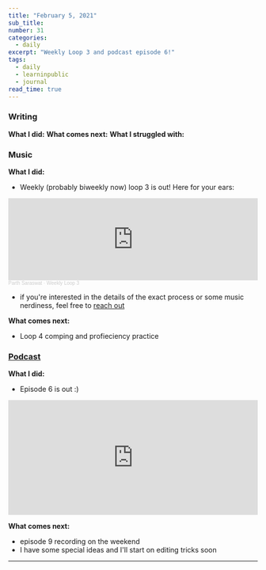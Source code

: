 ```yaml
---
title: "February 5, 2021"
sub_title: 
number: 31
categories:
  - daily
excerpt: "Weekly Loop 3 and podcast episode 6!"
tags:
  - daily
  - learninpublic
  - journal
read_time: true
---
```


### Writing
**What I did:** 
**What comes next:**
**What I struggled with:**

### Music
**What I did:**
- Weekly (probably biweekly now) loop 3 is out! Here for your ears:

<iframe width="100%" height="166" scrolling="no" frameborder="no" allow="autoplay" src="https://w.soundcloud.com/player/?url=https%3A//api.soundcloud.com/tracks/980107216&color=%23806888&auto_play=false&hide_related=false&show_comments=true&show_user=true&show_reposts=false&show_teaser=true"></iframe><div style="font-size: 10px; color: #cccccc;line-break: anywhere;word-break: normal;overflow: hidden;white-space: nowrap;text-overflow: ellipsis; font-family: Interstate,Lucida Grande,Lucida Sans Unicode,Lucida Sans,Garuda,Verdana,Tahoma,sans-serif;font-weight: 100;"><a href="https://soundcloud.com/parth-saraswat" title="Parth Saraswat" target="_blank" style="color: #cccccc; text-decoration: none;">Parth Saraswat</a> · <a href="https://soundcloud.com/parth-saraswat/weekly-loop-3" title="Weekly Loop 3" target="_blank" style="color: #cccccc; text-decoration: none;">Weekly Loop 3</a></div>

- if you're interested in the details of the exact process or some music nerdiness, feel free to [reach out](mailto:parthswat@gmail.com)

**What comes next:**
- Loop 4 comping and profieciency practice

### [Podcast](http://frndshiptime.com)
**What I did:** 
- Episode 6 is out :)

<iframe src="https://open.spotify.com/embed-podcast/episode/0g2rFTYsLdq3LqxwWl9oqa" width="100%" height="232" frameborder="0" allowtransparency="true" allow="encrypted-media"></iframe>

**What comes next:**
- episode 9 recording on the weekend
- I have some special ideas and I'll start on editing tricks soon

---